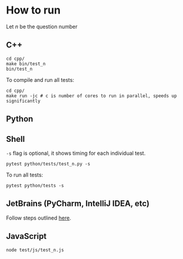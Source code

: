 # How to run

Let $n$ be the question number

## C++

```shell
cd cpp/
make bin/test_n
bin/test_n
```

To compile and run all tests:

```shell
cd cpp/
make run -jc # c is number of cores to run in parallel, speeds up significantly
```

## Python

## Shell

`-s` flag is optional, it shows timing for each individual test.

```shell
pytest python/tests/test_n.py -s
```

To run all tests:

```shell
pytest python/tests -s
```

## JetBrains (PyCharm, IntelliJ IDEA, etc)

Follow steps outlined [here](https://www.jetbrains.com/help/pycharm/pytest.html#create-pytest-test).

## JavaScript

```shell
node test/js/test_n.js
```
